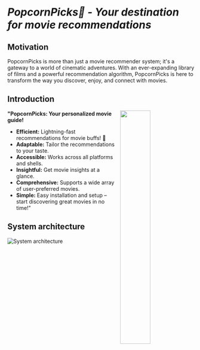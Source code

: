 
# _**PopcornPicks🍿** - **Your destination for movie recommendations**_

## Motivation 
PopcornPicks is more than just a movie recommender system; it's a gateway to a world of cinematic adventures. With an ever-expanding library of films and a powerful recommendation algorithm, PopcornPicks is here to transform the way you discover, enjoy, and connect with movies.

## Introduction

<img
  src="https://media.giphy.com/media/l1J9GIXk9w7OYsd5S/giphy.gif"
  width="40%"
  align="right"
/>

**"PopcornPicks: Your personalized movie guide!**

- **Efficient:** Lightning-fast recommendations for movie buffs! 🚀
- **Adaptable:** Tailor the recommendations to your taste.
- **Accessible:** Works across all platforms and shells.
- **Insightful:** Get movie insights at a glance.
- **Comprehensive:** Supports a wide array of user-preferred movies.
- **Simple:** Easy installation and setup – start discovering great movies in no time!"
 
## System architecture
![System architecture](https://github.com/ychen-207523/BingeSuggest/blob/v7.0/asset/system_architecture.svg)

